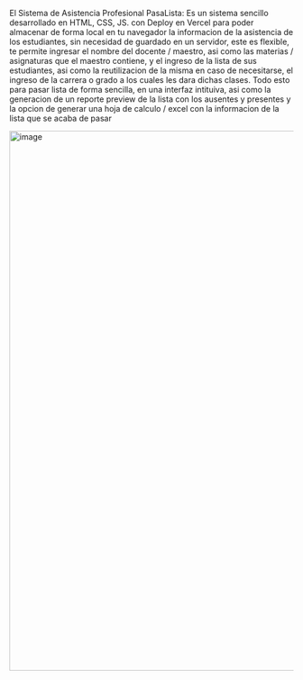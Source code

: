El Sistema de Asistencia Profesional PasaLista: 
Es un sistema sencillo desarrollado en HTML, CSS, JS. con Deploy en Vercel para poder almacenar de forma local en tu navegador la informacion de la asistencia de los estudiantes, sin necesidad de guardado en un servidor, este es flexible,
te permite ingresar el nombre del docente / maestro, asi como las materias / asignaturas que el maestro contiene, y el ingreso de la lista de sus estudiantes, asi como la reutilizacion de la misma en caso de necesitarse, el ingreso de la carrera o grado
a los cuales les dara dichas clases. Todo esto para pasar lista de forma sencilla, en una interfaz intituiva, asi como la generacion de un reporte preview de la lista con los ausentes y presentes y la opcion de generar una hoja de calculo / excel
con la informacion de la lista que se acaba de pasar

<img width="1877" height="959" alt="image" src="https://github.com/user-attachments/assets/87fa3c19-877d-4705-a3ad-44fbe91a337f" />






